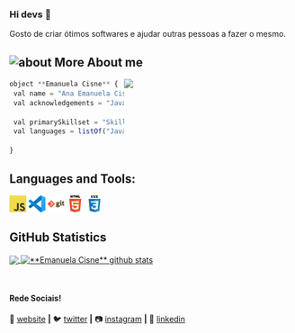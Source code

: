 ### Hi devs 👋

Gosto de criar ótimos softwares e ajudar outras pessoas a fazer o mesmo.

## <img width="45" alt="about" src="https://raw.github.com/elizarov/elizarov/master/about.png"> More About me

<img align="right" width="300" src="https://i2.wp.com/allhtaccess.info/wp-content/uploads/2018/03/programming.gif?fit=1281%2C716&ssl=1" />

```JavaScript
object **Emanuela Cisne** {
 val name = "Ana Emanuela Cisne de Lima"
 val acknowledgements = "JavaScript, HTML, CSS, Git, GitHub"
 
 val primarySkillset = "Skills"
 val languages = listOf("JavaScript", "HTML", "CSS", "Git", "GitHub") 

}
```

## **Languages and Tools:**  

<code><img height="30" src="https://raw.githubusercontent.com/github/explore/80688e429a7d4ef2fca1e82350fe8e3517d3494d/topics/javascript/javascript.png"></code>
<code><img height="30" src="https://raw.githubusercontent.com/github/explore/80688e429a7d4ef2fca1e82350fe8e3517d3494d/topics/visual-studio-code/visual-studio-code.png"></code>
<code><img height="30" src="https://raw.githubusercontent.com/github/explore/80688e429a7d4ef2fca1e82350fe8e3517d3494d/topics/git/git.png"></code>
<code><img height="30" src="https://raw.githubusercontent.com/github/explore/80688e429a7d4ef2fca1e82350fe8e3517d3494d/topics/html/html.png"></code>
<code><img height="30" src="https://raw.githubusercontent.com/github/explore/80688e429a7d4ef2fca1e82350fe8e3517d3494d/topics/css/css.png"></code>


## **GitHub Statistics**

<a href="https://github.com/MANUCISNE">
  <img align="center" src="https://github-readme-stats.vercel.app/api/top-langs/?username=MANUCISNE&theme=dracula&hide_langs_below=1" />
</a>

<a href="https://github.com/MANUCISNE">
 <img align="center" src="https://github-readme-stats.vercel.app/api?username=MANUCISNE&show_icons=true&theme=dracula&line_height=27" alt="**Emanuela Cisne** github stats"/>
</a>

[website]: https://www.projetosemanuela.com/
[twitter]: https://twitter.com/CisneEmanuela
[instagram]: https://www.instagram.com/emanuelacisne/
[linkedin]: https://www.linkedin.com/in/ana-emanuela-cisne-de-lima-b00872b6/?locale=en_US
<br>

#### Rede Sociais!

🏡 [website][website] **|** 
🐦 [twitter][twitter] **|** 
📷 [instagram][instagram] **|** 
👔 [linkedin][linkedin]
